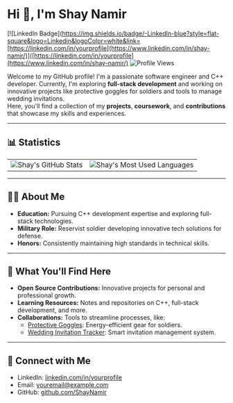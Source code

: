 # Hi 👋, I'm Shay Namir

[![LinkedIn Badge](https://img.shields.io/badge/-LinkedIn-blue?style=flat-square&logo=Linkedin&logoColor=white&link=[https://linkedin.com/in/yourprofile](https://www.linkedin.com/in/shay-namir/)]([https://linkedin.com/in/yourprofile](https://www.linkedin.com/in/shay-namir/)
![Profile Views](https://komarev.com/ghpvc/?username=ShayNamir&color=blue&style=flat-square)

Welcome to my GitHub profile! I'm a passionate software engineer and C++ developer. Currently, I'm exploring **full-stack development** and working on innovative projects like protective goggles for soldiers and tools to manage wedding invitations.  
Here, you'll find a collection of my **projects**, **coursework**, and **contributions** that showcase my skills and experiences.

---

## 📊 Statistics

<table>
<tr>
  <td>
    <img src="https://github-readme-stats.vercel.app/api?username=ShayNamir&show_icons=true&theme=dark&hide=prs,issues" alt="Shay's GitHub Stats"/>
  </td>
  <td>
    <img src="https://github-readme-stats.vercel.app/api/top-langs/?username=ShayNamir&layout=compact&theme=dark" alt="Shay's Most Used Languages"/>
  </td>
</tr>
</table>

---

## 👨‍💻 About Me

- **Education:** Pursuing C++ development expertise and exploring full-stack technologies.
- **Military Role:** Reservist soldier developing innovative tech solutions for defense.
- **Honors:** Consistently maintaining high standards in technical skills.

---

## 🚀 What You'll Find Here

- **Open Source Contributions:** Innovative projects for personal and professional growth.
- **Learning Resources:** Notes and repositories on C++, full-stack development, and more.
- **Collaborations:** Tools to streamline processes, like:
  - [Protective Goggles](#): Energy-efficient gear for soldiers.
  - [Wedding Invitation Tracker](#): Smart invitation management system.

---

## 🔗 Connect with Me
- LinkedIn: [linkedin.com/in/yourprofile](https://linkedin.com/in/yourprofile)  
- Email: [youremail@example.com](mailto:youremail@example.com)  
- GitHub: [github.com/ShayNamir](https://github.com/ShayNamir)
